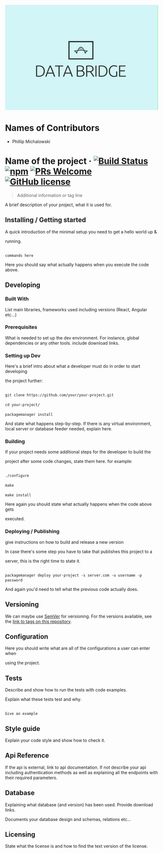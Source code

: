 ![Logo of the project](./images/logo.jpg) 

# Names of Contributors
- Phillip Michalowski	

# Name of the project &middot; [![Build Status](https://img.shields.io/travis/npm/npm/latest.svg?style=flat-square)](https://travis-ci.org/npm/npm) [![npm](https://img.shields.io/npm/v/npm.svg?style=flat-square)](https://www.npmjs.com/package/npm) [![PRs Welcome](https://img.shields.io/badge/PRs-welcome-brightgreen.svg?style=flat-square)](http://makeapullrequest.com) [![GitHub license](https://img.shields.io/badge/license-MIT-blue.svg?style=flat-square)](https://github.com/your/your-project/blob/master/LICENSE) 

> Additional information or tag line 

 

A brief description of your project, what it is used for. 

 

## Installing / Getting started 

 

A quick introduction of the minimal setup you need to get a hello world up & 

running. 

 

```shell 

commands here 

``` 

 

Here you should say what actually happens when you execute the code above. 

 

## Developing 

 

### Built With 

List main libraries, frameworks used including versions (React, Angular etc...) 

 

### Prerequisites 

What is needed to set up the dev environment. For instance, global dependencies or any other tools. include download links. 

 

 

### Setting up Dev 

 

Here's a brief intro about what a developer must do in order to start developing 

the project further: 

 

```shell 

git clone https://github.com/your/your-project.git 

cd your-project/ 

packagemanager install 

``` 

 

And state what happens step-by-step. If there is any virtual environment, local server or database feeder needed, explain here. 

 

### Building 

 

If your project needs some additional steps for the developer to build the 

project after some code changes, state them here. for example: 

 

```shell 

./configure 

make 

make install 

``` 

 

Here again you should state what actually happens when the code above gets 

executed. 

 

### Deploying / Publishing 

give instructions on how to build and release a new version 

In case there's some step you have to take that publishes this project to a 

server, this is the right time to state it. 

 

```shell 

packagemanager deploy your-project -s server.com -u username -p password 

``` 

 

And again you'd need to tell what the previous code actually does. 

 

## Versioning 

 

We can maybe use [SemVer](http://semver.org/) for versioning. For the versions available, see the [link to tags on this repository](/tags). 

 

 

## Configuration 

 

Here you should write what are all of the configurations a user can enter when 

using the project. 

 

## Tests 

 

Describe and show how to run the tests with code examples. 

Explain what these tests test and why. 

 

```shell 

Give an example 

``` 

 

## Style guide 

 

Explain your code style and show how to check it. 

 

## Api Reference 

 

If the api is external, link to api documentation. If not describe your api including authentication methods as well as explaining all the endpoints with their required parameters. 

 

 

## Database 

 

Explaining what database (and version) has been used. Provide download links. 

Documents your database design and schemas, relations etc...  

 

## Licensing 

 

State what the license is and how to find the text version of the license. 
